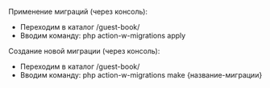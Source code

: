 Применение миграций (через консоль):
 - Переходим в каталог /guest-book/
 - Вводим команду: php action-w-migrations apply

Создание новой миграции (через консоль):
 - Переходим в каталог /guest-book/
 - Вводим команду: php action-w-migrations make {название-миграции}
